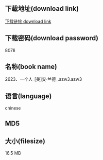 ## 下载地址(download link)
[下载链接 download link](https://voluble-croquembouche-d321dc.netlify.app/?s=2623%E3%80%81%E4%B8%80%E4%B8%AA%E4%BA%BA_%5B%E7%BE%8E%5D%E5%AE%89%C2%B7%E5%85%B0%E5%BE%B7_.azw3)

## 下载密码(download password)
8078

## 名称(book name)
2623、一个人_[美]安·兰德_.azw3.azw3

## 语言(language)
chinese

## MD5


## 大小(filesize)
16.5 MB
